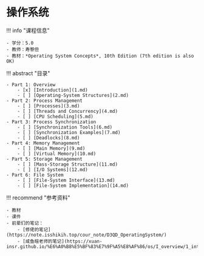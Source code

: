 # 操作系统

!!! info "课程信息"

    - 学分：5.0
    - 教师：寿黎但
    - 教材：*Operating System Concepts*, 10th Edition (7th edition is also OK)

!!! abstract "目录"

    - Part 1: Overview
        - [x] [Introduction](1.md)
        - [ ] [Operating-System Structures](2.md)
    - Part 2: Process Management
        - [ ] [Processes](3.md)
        - [ ] [Threads and Concurrency](4.md)
        - [ ] [CPU Scheduling](5.md)
    - Part 3: Process Synchronization
        - [ ] [Synchronization Tools](6.md)
        - [ ] [Synchronization Examples](7.md)
        - [ ] [Deadlocks](8.md)
    - Part 4: Memory Management
        - [ ] [Main Memory](9.md)
        - [ ] [Virtual Memory](10.md)
    - Part 5: Storage Management
        - [ ] [Mass-Storage Structure](11.md)
        - [ ] [I/O Systems](12.md)
    - Part 6: File System
        - [ ] [File-System Interface](13.md)
        - [ ] [File-System Implementation](14.md)
    
!!! recommend "参考资料"

    - 教材
    - 课件
    - 前辈们的笔记：
        - [修佬的笔记](https://note.isshikih.top/cour_note/D3QD_OperatingSystem/)
        - [咸鱼暄老师的笔记](https://xuan-insr.github.io/%E6%A0%B8%E5%BF%83%E7%9F%A5%E8%AF%86/os/I_overview/1_intro/)
